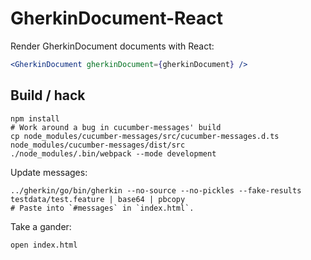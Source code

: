 # GherkinDocument-React

Render GherkinDocument documents with React:

```jsx
<GherkinDocument gherkinDocument={gherkinDocument} />
```

## Build / hack

    npm install
    # Work around a bug in cucumber-messages' build
    cp node_modules/cucumber-messages/src/cucumber-messages.d.ts node_modules/cucumber-messages/dist/src
    ./node_modules/.bin/webpack --mode development

Update messages:

    ../gherkin/go/bin/gherkin --no-source --no-pickles --fake-results testdata/test.feature | base64 | pbcopy
    # Paste into `#messages` in `index.html`.

Take a gander:

    open index.html